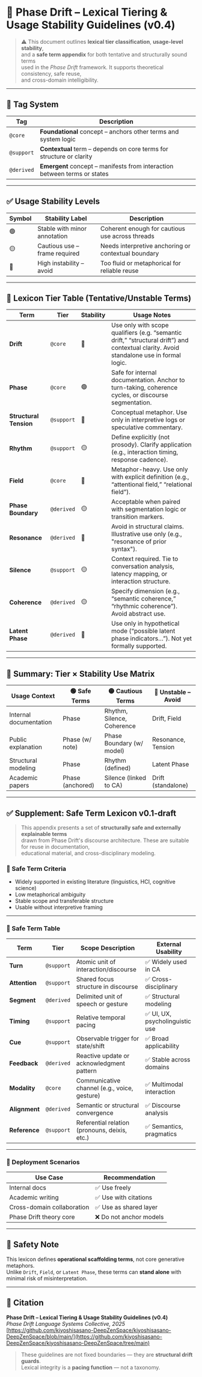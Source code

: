 # 📘 Phase Drift – Lexical Tiering & Usage Stability Guidelines (v0.4)

> ⚠️ This document outlines **lexical tier classification**, **usage-level stability**,  
> and a **safe term appendix** for both tentative and structurally sound terms  
> used in the *Phase Drift* framework. It supports theoretical consistency, safe reuse,  
> and cross-domain intelligibility.

---

## 🧭 Tag System

| Tag        | Description |
|------------|-------------|
| `@core`    | **Foundational** concept – anchors other terms and system logic |
| `@support` | **Contextual** term – depends on core terms for structure or clarity |
| `@derived` | **Emergent** concept – manifests from interaction between terms or states |

---

## ✅ Usage Stability Levels

| Symbol | Stability Label               | Description |
|--------|-------------------------------|-------------|
| 🟢     | Stable with minor annotation  | Coherent enough for cautious use across threads |
| 🟡     | Cautious use – frame required | Needs interpretive anchoring or contextual boundary |
| 🔴     | High instability – avoid      | Too fluid or metaphorical for reliable reuse |

---

## 🔡 Lexicon Tier Table (Tentative/Unstable Terms)

| Term                  | Tier        | Stability | Usage Notes |
|-----------------------|-------------|-----------|-------------|
| **Drift**             | `@core`     | 🔴        | Use only with scope qualifiers (e.g. “semantic drift,” “structural drift”) and contextual clarity. Avoid standalone use in formal logic. |
| **Phase**             | `@core`     | 🟢        | Safe for internal documentation. Anchor to turn-taking, coherence cycles, or discourse segmentation. |
| **Structural Tension**| `@support`  | 🔴        | Conceptual metaphor. Use only in interpretive logs or speculative commentary. |
| **Rhythm**            | `@support`  | 🟡        | Define explicitly (not prosody). Clarify application (e.g., interaction timing, response cadence). |
| **Field**             | `@core`     | 🔴        | Metaphor-heavy. Use only with explicit definition (e.g., “attentional field,” “relational field”). |
| **Phase Boundary**    | `@derived`  | 🟡        | Acceptable when paired with segmentation logic or transition markers. |
| **Resonance**         | `@derived`  | 🔴        | Avoid in structural claims. Illustrative use only (e.g., "resonance of prior syntax"). |
| **Silence**           | `@support`  | 🟡        | Context required. Tie to conversation analysis, latency mapping, or interaction structure. |
| **Coherence**         | `@derived`  | 🟡        | Specify dimension (e.g., “semantic coherence,” “rhythmic coherence”). Avoid abstract use. |
| **Latent Phase**      | `@derived`  | 🔴        | Use only in hypothetical mode (“possible latent phase indicators…”). Not yet formally supported. |

---

## 📌 Summary: Tier × Stability Use Matrix

| Usage Context           | 🟢 Safe Terms    | 🟡 Cautious Terms                | 🔴 Unstable – Avoid |
|-------------------------|------------------|----------------------------------|---------------------|
| Internal documentation  | Phase            | Rhythm, Silence, Coherence       | Drift, Field         |
| Public explanation      | Phase (w/ note)  | Phase Boundary (w/ model)        | Resonance, Tension   |
| Structural modeling     | Phase            | Rhythm (defined)                 | Latent Phase         |
| Academic papers         | Phase (anchored) | Silence (linked to CA)           | Drift (standalone)   |

---

## ✅ Supplement: Safe Term Lexicon v0.1-draft

> This appendix presents a set of **structurally safe and externally explainable terms**  
> drawn from Phase Drift's discourse architecture. These are suitable for reuse in documentation,  
> educational material, and cross-disciplinary modeling.

### 🔑 Safe Term Criteria

- Widely supported in existing literature (linguistics, HCI, cognitive science)
- Low metaphorical ambiguity
- Stable scope and transferable structure
- Usable without interpretive framing

---

### 📘 Safe Term Table

| Term            | Tier        | Scope Description                             | External Usability      |
|-----------------|-------------|-----------------------------------------------|--------------------------|
| **Turn**        | `@support`  | Atomic unit of interaction/discourse          | ✅ Widely used in CA      |
| **Attention**   | `@support`  | Shared focus structure in discourse           | ✅ Cross-disciplinary     |
| **Segment**     | `@derived`  | Delimited unit of speech or gesture           | ✅ Structural modeling    |
| **Timing**      | `@support`  | Relative temporal pacing                      | ✅ UI, UX, psycholinguistic use |
| **Cue**         | `@support`  | Observable trigger for state/shift            | ✅ Broad applicability    |
| **Feedback**    | `@derived`  | Reactive update or acknowledgment pattern     | ✅ Stable across domains  |
| **Modality**    | `@core`     | Communicative channel (e.g., voice, gesture)  | ✅ Multimodal interaction |
| **Alignment**   | `@derived`  | Semantic or structural convergence            | ✅ Discourse analysis     |
| **Reference**   | `@support`  | Referential relation (pronouns, deixis, etc.) | ✅ Semantics, pragmatics  |

---

### 📌 Deployment Scenarios

| Use Case                   | Recommendation        |
|----------------------------|------------------------|
| Internal docs              | ✅ Use freely           |
| Academic writing           | ✅ Use with citations   |
| Cross-domain collaboration | ✅ Use as shared layer  |
| Phase Drift theory core    | ❌ Do not anchor models |

---

## 🔏 Safety Note

This lexicon defines **operational scaffolding terms**, not core generative metaphors.  
Unlike `Drift`, `Field`, or `Latent Phase`, these terms can **stand alone** with minimal risk of misinterpretation.

---

## 📘 Citation

**Phase Drift – Lexical Tiering & Usage Stability Guidelines (v0.4)**  
_Phase Drift Language Systems Collective, 2025_  
[https://github.com/kiyoshisasano-DeepZenSpace/kiyoshisasano-DeepZenSpace/blob/main/](https://github.com/kiyoshisasano-DeepZenSpace/kiyoshisasano-DeepZenSpace/tree/main)

> These guidelines are not fixed boundaries — they are **structural drift guards**.  
> Lexical integrity is a **pacing function** — not a taxonomy.
